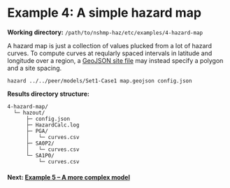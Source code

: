 # Example 4: A simple hazard map

__Working directory:__ `/path/to/nshmp-haz/etc/examples/4-hazard-map`

A hazard map is just a collection of values plucked from a lot of hazard curves.
To compute curves at reqularly spaced intervals in latitude and longitude over a region,
 a [GeoJSON site file](https://github.com/usgs/nshmp-haz/wiki/sites#geojson-format-geojson)
 may instead specify a polygon and a site spacing.

```Shell
hazard ../../peer/models/Set1-Case1 map.geojson config.json
```

__Results directory structure:__

```text
4-hazard-map/
  └─ hazout/
      ├─ config.json
      ├─ HazardCalc.log
      ├─ PGA/
      │   └─ curves.csv
      ├─ SA0P2/
      │   └─ curves.csv
      └─ SA1P0/
          └─ curves.csv
```

<!-- markdownlint-disable MD001 -->
#### Next: [Example 5 – A more complex model](../5-complex-model)
